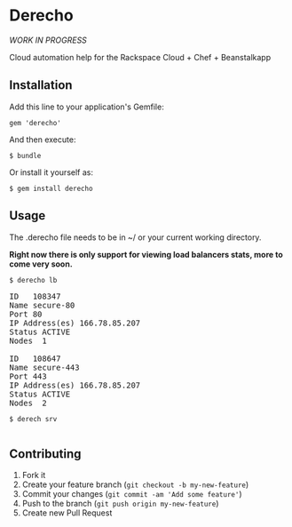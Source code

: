 # Derecho

*WORK IN PROGRESS*

Cloud automation help for the Rackspace Cloud + Chef + Beanstalkapp 

## Installation

Add this line to your application's Gemfile:

    gem 'derecho'

And then execute:

    $ bundle

Or install it yourself as:

    $ gem install derecho

## Usage

The .derecho file needs to be in ~/ or your current working directory.

<b>Right now there is only support for viewing load balancers stats, more to come very soon.</b>

```
$ derecho lb
```
<pre>
ID   108347
Name secure-80
Port 80
IP Address(es) 166.78.85.207
Status ACTIVE
Nodes  1

ID   108647
Name secure-443
Port 443
IP Address(es) 166.78.85.207
Status ACTIVE
Nodes  2
</pre>

```
$ derech srv
```
<pre>
</pre>

## Contributing

1. Fork it
2. Create your feature branch (`git checkout -b my-new-feature`)
3. Commit your changes (`git commit -am 'Add some feature'`)
4. Push to the branch (`git push origin my-new-feature`)
5. Create new Pull Request
